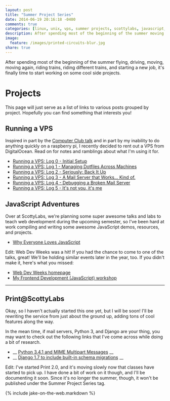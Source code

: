 ```yaml
---
layout: post
title: "Summer Project Series"
date: 2014-06-19 20:16:18 -0400
comments: true
categories: [linux, unix, vps, summer projects, scottylabs, javascript, print-sl]
description: After spending most of the beginning of the summer moving around, riding trains, and starting a new job, it'finally time to start working on some cool projects.
image:
  feature: /images/printed-circuits-blur.jpg
share: true
---
```


After spending most of the beginning of the summer flying, driving, moving, moving again, riding trains, riding different trains, and starting a new job, it's finally time to start working on some cool side projects.

<!-- more -->

# Projects
This page will just serve as a list of links to various posts grouped by project. Hopefully you can find something that interests you!

## Running a VPS
Inspired in part by the [Computer Club talk](http://www.club.cc.cmu.edu/talks/vps.html) and in part by my inability to do anything quickly on a raspberry pi, I recently decided to rent out a VPS from DigitalOcean. Read on for notes and ramblings about what I'm using it for.

- [Running a VPS: Log 0 - Initial Setup](/2014/06/19/running-a-vps-log-0/)
- [Running a VPS: Log 1 - Managing Dotfiles Across Machines](/2014/06/19/running-a-vps-log-1/)
- [Running a VPS: Log 2 - Seriously: Back It Up](/2014/06/24/running-a-vps-log-2/)
- [Running a VPS: Log 3 - A Mail Server that Works… Kind of.](/2014/07/04/running-a-vps-log-3/)
- [Running a VPS: Log 4 - Debugging a Broken Mail Server](/2014/07/07/running-a-vps-log-4/)
- [Running a VPS: Log 5 - It's not you, it's me](/2014/07/07/running-a-vps-log-5/)

## JavaScript Adventures
Over at ScottyLabs, we're planning some super awesome talks and labs to teach web development during the upcoming semester, so I've been hard at work compiling and writing some awesome JavaScript demos, resources, and projects.

- [Why Everyone Loves JavaScript](/2014/06/16/why-everyone-loves-javascript/)

Edit: Web Dev Weeks was a hit! If you had the chance to come to one of the talks, great! We'll be holding similar events later in the year, too. If you didn't make it, here's what you missed:

- [Web Dev Weeks homepage](//scottylabs.org/webdevweeks/)
- [My Frontend Development (JavaScript) workshop](//scottylabs.org/webdevweeks/frontend/)

- - -
## Print@ScottyLabs
Okay, so I haven't actually started this one yet, but I will be soon! I'll be rewriting the service from just about the ground up, adding tons of cool features along the way. 

In the mean time, if mail servers, Python 3, and Django are your thing, you may want to check out the following links that I've come across while doing a bit of research.

- __ [Python 3.4.1 and MIME Multipart Messages](https://docs.python.org/3/whatsnew/3.4.html#whatsnew-email-contentmanager) __
- __ [Django 1.7 to include built-in schema migrations](https://docs.djangoproject.com/en/dev/releases/1.7/) __

Edit: I've started Print 2.0, and it's moving slowly now that classes have started to pick up. I have done a bit of work on it though, and I'll be documenting it soon. Since it's no longer the summer, though, it won't be published under the Summer Project Series tag.

{% include jake-on-the-web.markdown %}
